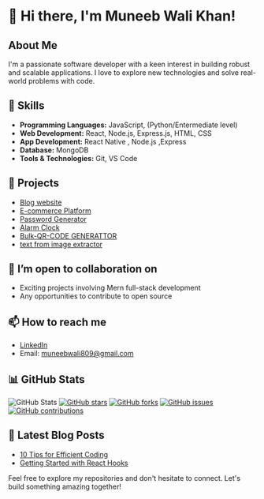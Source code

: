 # 👋 Hi there, I'm Muneeb Wali Khan!

## About Me
I'm a passionate software developer with a keen interest in building robust and scalable applications. I love to explore new technologies and solve real-world problems with code.

## 🔧 Skills
- **Programming Languages:** JavaScript, (Python/Entermediate level)
- **Web Development:** React, Node.js, Express.js, HTML, CSS
- **App Development:** React Native , Node.js ,Express
- **Database:** MongoDB
- **Tools & Technologies:** Git, VS Code

## 🚀 Projects
- [Blog website ](https://github.com/MuneebWaliKhan09/personal-Blog)
- [E-commerce Platform](https://github.com/MuneebWaliKhan09/ecommerce-muneeb)
- [Password Generator](https://github.com/MuneebWaliKhan09/Password-generator)
- [Alarm Clock](https://github.com/MuneebWaliKhan09/Alarm-clock)
- [Bulk-QR-CODE GENERATTOR](https://github.com/MuneebWaliKhan09/bulk-qrcode-generator)
- [text from image extractor](https://github.com/MuneebWaliKhan09/text-from-image-detector)

## 👀 I’m open to collaboration on
- Exciting projects involving Mern full-stack development
- Any opportunities to contribute to open source

## 📫 How to reach me
- [LinkedIn](www.linkedin.com/in/muneeb-wali-khan)
- Email: muneebwali809@gmail.com

## 📊 GitHub Stats
![GitHub Stats](https://github-readme-stats.vercel.app/api?username=MuneebWaliKhan09&show_icons=true&theme=dark)
[![GitHub stars](https://img.shields.io/github/stars/MuneebWaliKhan09?style=social)](https://github.com/MuneebWaliKhan09)
[![GitHub forks](https://img.shields.io/github/forks/MuneebWaliKhan09/project-management-app?style=social)](https://github.com/MuneebWaliKhan09/project-management-app)
[![GitHub issues](https://img.shields.io/github/issues/MuneebWaliKhan09/e-commerce-platform)](https://github.com/MuneebWaliKhan09/e-commerce-platform/issues)
[![GitHub contributions](https://img.shields.io/github/contributors/MuneebWaliKhan09/personal-portfolio)](https://github.com/MuneebWaliKhan09/personal-portfolio/graphs/contributors)


## 📝 Latest Blog Posts
- [10 Tips for Efficient Coding]("soon")
- [Getting Started with React Hooks]("soon")

Feel free to explore my repositories and don't hesitate to connect. Let's build something amazing together!
